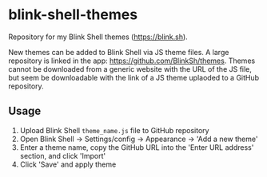# blink-shell-themes

Repository for my Blink Shell themes (<https://blink.sh>).

New themes can be added to Blink Shell via JS theme files. A large repository is linked in the app: <https://github.com/BlinkSh/themes>. Themes cannot be downloaded from a generic website with the URL of the JS file, but seem be downloadable with the link of a JS theme uplaoded to a GitHub repository.

## Usage

1. Upload Blink Shell `theme_name.js` file to GitHub repository
2. Open Blink Shell -> Settings/config -> Appearance -> 'Add a new theme'
3. Enter a theme name, copy the GitHub URL into the 'Enter URL address' section, and click 'Import'
4. Click 'Save' and apply theme
